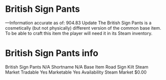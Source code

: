 # British Sign Pants

—Information accurate as of: 904.83 Update
The British Sign Pants is a cosmetically (but not physically) different version of the common base item. To be able to craft this item the player will need it in its Steam inventory.
# British Sign Pants info

British Sign Pants
N/A
Shortname
N/A
Base Item
Road Sign Kilt
Steam Market
Tradable
Yes
Marketable
Yes
Availability
Steam Market
$0.00
